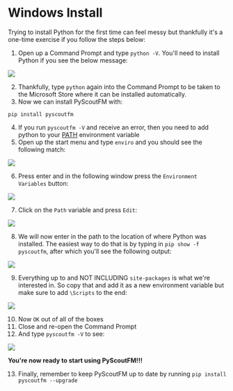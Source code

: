 # Windows Install

Trying to install Python for the first time can feel messy but thankfully it's a one-time exercise if you follow the steps below:

1. Open up a Command Prompt and type `python -V`. You'll need to install Python if you see the below message:

<img src="https://github.com/olimorris/PyScoutFM/assets/9512444/10c7fa7c-fc82-45c5-9740-f3b6b47edc82">

2. Thankfully, type `python` again into the Command Prompt to be taken to the Microsoft Store where it can be installed automatically.
3. Now we can install PyScoutFM with:

```
pip install pyscoutfm
```

4. If you run `pyscoutfm -V` and receive an error, then you need to add python to your [PATH](https://en.wikipedia.org/wiki/PATH_(variable)) environment variable
5. Open up the start menu and type `enviro` and you should see the following match:

<img src="https://github.com/olimorris/PyScoutFM/assets/9512444/c2f8e5a6-0b75-4dd8-af74-bc5d372f0ffb">

6. Press enter and in the following window press the `Environment Variables` button:

<img src="https://github.com/olimorris/PyScoutFM/assets/9512444/ded21f08-8fc1-49f1-89ad-8105e734b98b">

7. Click on the `Path` variable and press `Edit`:

<img src="https://github.com/olimorris/PyScoutFM/assets/9512444/df47c429-ec94-4d49-bd5d-497ecbd66baa">

8. We will now enter in the path to the location of where Python was installed. The easiest way to do that is by typing in `pip show -f pyscoutfm`, after which you'll see the following output:

<img src="https://github.com/olimorris/PyScoutFM/assets/9512444/907ebcbe-0552-4192-8caf-19ee71c4f3aa">

9. Everything up to and NOT INCLUDING `site-packages` is what we're interested in. So copy that and add it as a new environment variable but make sure to add `\Scripts` to the end:

<img src="https://github.com/olimorris/PyScoutFM/assets/9512444/6d4fa4d8-0897-4d67-bea0-5d6b06bc41ef">

10. Now `OK` out of all of the boxes
11. Close and re-open the Command Prompt
12. And type `pyscoutfm -V` to see:

<img src="https://github.com/olimorris/PyScoutFM/assets/9512444/47046274-a294-45b3-8961-aee2a24a7107">

**You're now ready to start using PyScoutFM!!!**

13. Finally, remember to keep PyScoutFM up to date by running `pip install pyscoutfm --upgrade`
